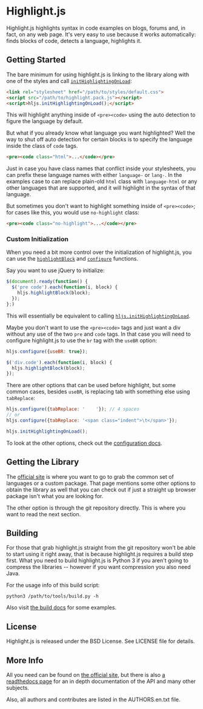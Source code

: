 # Highlight.js

Highlight.js highlights syntax in code examples on blogs, forums and,
in fact, on any web page. It's very easy to use because it works
automatically: finds blocks of code, detects a language, highlights it.

## Getting Started

The bare minimum for using highlight.js is linking to the library along
with one of the styles and call [`initHighlightingOnLoad`][1]:

```html
<link rel="stylesheet" href="/path/to/styles/default.css">
<script src="/path/to/highlight.pack.js"></script>
<script>hljs.initHighlightingOnLoad();</script>
```

This will highlight anything inside of `<pre><code>` using the auto
detection to figure the language by default.

But what if you already know what language you want highlighted? Well
the way to shut off auto detection for certain blocks is to specify the
language inside the class of `code` tags.

```html
<pre><code class="html">...</code></pre>
```

Just in case you have class names that conflict inside your stylesheets,
you can prefix these language names with either `language-` or `lang-`.
In the examples case to can replace plain-old `html` class with
`language-html` or any other languages that are supported, and it will
highlight in the syntax of that language.

But sometimes you don't want to highlight something inside of
`<pre><code>`; for cases like this, you would use `no-highlight` class:

```html
<pre><code class="no-highlight">...</code></pre>
```

### Custom Initialization

When you need a bit more control over the initialization of
highlight.js, you can use the [`highlightBlock`][2] and [`configure`][3]
functions.

Say you want to use jQuery to initialize:

```javascript
$(document).ready(function() {
  $('pre code').each(function(i, block) {
    hljs.highlightBlock(block);
  });
};)
```

This will essentially be equivalent to calling
[`hljs.initHighlightingOnLoad`][1].

Maybe you don't want to use the `<pre><code>` tags and just want a div
without any use of the two `pre` and `code` tags. In that case you will
need to configure highlight.js to use the `br` tag with the `useBR`
option:

```javascript
hljs.configure({useBR: true});

$('div.code').each(function(i, block) {
  hljs.highlightBlock(block);
});
```

There are other options that can be used before highlight, but some
common cases, besides `useBR`, is replacing tab with something else
using `tabReplace`:

```javascript
hljs.configure({tabReplace: '    '}); // 4 spaces
// or
hljs.configure({tabReplace: '<span class="indent">\t</span>'});

hljs.initHighlightingOnLoad();
```

To look at the other options, check out the [configuration docs][3].

## Getting the Library

The [official site][4] is where you want to go to grab the common set of
languages or a custom package. That page mentions some other options to
obtain the library as well that you can check out if just a straight up
browser package isn't what you are looking for.

The other option is through the git repository directly. This is where
you want to read the next section.

## Building

For those that grab highlight.js straight from the git repository won't
be able to start using it right away, that is because highlight.js
requires a build step first. What you need to build highlight.js is
Python 3 if you aren't going to compress the libraries -- however if you
want compression you also need Java.

For the usage info of this build script:

    python3 /path/to/tools/build.py -h

Also visit [the build docs][8] for some examples.

## License

Highlight.js is released under the BSD License. See LICENSE file for
details.

## More Info

All you need can be found on [the official site][9], but there is also
[a readthedocs page][10] for an in depth documentation of the API and
many other subjects.

Also, all authors and contributes are listed in the AUTHORS.en.txt file.

[1]: http://highlightjs.readthedocs.org/en/latest/api.html#inithighlightingonload
[2]: http://highlightjs.readthedocs.org/en/latest/api.html#highlightblock-block
[3]: http://highlightjs.readthedocs.org/en/latest/api.html#configure-options
[4]: http://highlightjs.org/download/
[5]: https://github.com/components/highlightjs
[6]: http://api.yandex.ru/jslibs/libs.xml#highlightjs
[7]: http://cdnjs.com/libraries/highlight.js
[8]: http://highlightjs.readthedocs.org/en/latest/building-testing.html
[9]: http://highlightjs.org/
[10]: http://highlightjs.readthedocs.org/
